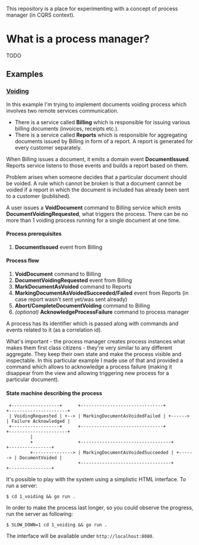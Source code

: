 This repository is a place for experimenting with a concept of process manager (in CQRS context). 

# What is a process manager?

TODO

## Examples 

### [Voiding](1_voiding)
In this example I'm trying to implement documents voiding process which involves two remote services communication. 

* There is a service called **Billing** which is responsible for issuing various billing documents (invoices, receipts etc.). 
* There is a service called **Reports** which is responsible for aggregating documents issued by Billing in form 
of a report. A report is generated for every customer separately. 

When Billing issues a document, it emits a domain event **DocumentIssued**. Reports service listens to those events and builds a report based on them.  

Problem arises when someone decides that a particular document should be voided. A rule which cannot be broken
is that a document cannot be voided if a report in which the document is included has already been sent to a customer (published). 

A user issues a **VoidDocument** command to Billing service which emits **DocumentVoidingRequested**, what triggers the process.
There can be no more than 1 voiding process running for a single document at one time.



#### Process prerequisites
1. **DocumentIssued** event from Billing 

#### Process flow
1. **VoidDocument** command to Billing
2. **DocumentVoidingRequested** event from Billing   
3. **MarkDocumentAsVoided** command to Reports 
4. **MarkingDocumentAsVoidedSucceeded/Failed** event from Reports (in case report wasn't sent yet/was sent already)
5. **Abort/CompleteDocumentVoiding** command to Billing 
6. *(optional)* **AcknowledgeProcessFailure** command to process manager

A process has its identifier which is passed along with commands and events related to it (as a correlation id). 

What's important - the process manager creates process instances what makes them first class citizens - 
they're very similar to any different aggregate. They keep their own state and make the process 
visible and inspectable. In this particular example I made use of that and provided a command which 
allows to acknowledge a process failure (making it disappear from the view and allowing triggering new process for a particular document).

#### State machine describing the process
```
 +------------------+      +-------------------------------+          +----------------------+
 | VoidingRequested | +--> | MarkingDocumentAsVoidedFailed | +------> | Failure Acknowledged |
 +------------------+      +-------------------------------+          +----------------------+
         |
         +                 +----------------------------------+          +----------------+
         +---------------> | MarkingDocumentAsVoidedSucceeded | +------> | DocumentVoided |
                           +----------------------------------+          +----------------+
```


It's possible to play with the system using a simplistic HTML interface. To run a server: 
```
$ cd 1_voiding && go run .
``` 

In order to make the process last longer, so you could observe the progress, run the server as following:
```
$ SLOW_DOWN=1 cd 1_voiding && go run .
``` 


The interface will be available under `http://localhost:8080`.

